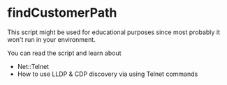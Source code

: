 # findCustomerPath

This script might be used for educational purposes since most probably it won't run in your environment. 

You can read the script and learn about 

* Net::Telnet
* How to use LLDP & CDP discovery via using Telnet commands
